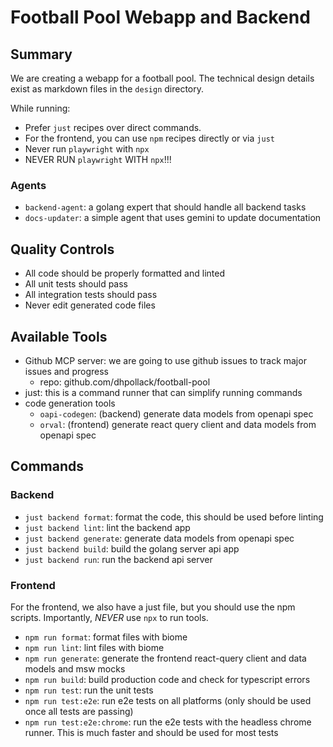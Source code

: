 # Football Pool Webapp and Backend

## Summary

We are creating a webapp for a football pool.  The technical design details exist as markdown files in the `design` directory.

While running:

- Prefer `just` recipes over direct commands.
- For the frontend, you can use `npm` recipes directly or via `just`
- Never run `playwright` with `npx`
- NEVER RUN `playwright` WITH `npx`!!!

### Agents

- `backend-agent`:  a golang expert that should handle all backend tasks
- `docs-updater`:  a simple agent that uses gemini to update documentation

## Quality Controls

- All code should be properly formatted and linted
- All unit tests should pass
- All integration tests should pass
- Never edit generated code files

## Available Tools

- Github MCP server: we are going to use github issues to track major issues and progress
  - repo: github.com/dhpollack/football-pool
- just: this is a command runner that can simplify running commands
- code generation tools
  - `oapi-codegen`: (backend) generate data models from openapi spec
  - `orval`: (frontend) generate react query client and data models from openapi spec

## Commands

### Backend

- `just backend format`: format the code, this should be used before linting
- `just backend lint`: lint the backend app
- `just backend generate`: generate data models from openapi spec
- `just backend build`: build the golang server api app
- `just backend run`: run the backend api server

### Frontend

For the frontend, we also have a just file, but you should use the npm scripts.  Importantly, *NEVER* use `npx` to run tools.

- `npm run format`: format files with biome
- `npm run lint`: lint files with biome
- `npm run generate`: generate the frontend react-query client and data models and msw mocks
- `npm run build`: build production code and check for typescript errors
- `npm run test`: run the unit tests
- `npm run test:e2e`: run e2e tests on all platforms (only should be used once all tests are passing)
- `npm run test:e2e:chrome`: run the e2e tests with the headless chrome runner.  This is much faster and should be used for most tests
